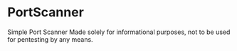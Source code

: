 # PortScanner
Simple Port Scanner
Made solely for informational purposes, not to be used for pentesting by any means. 
